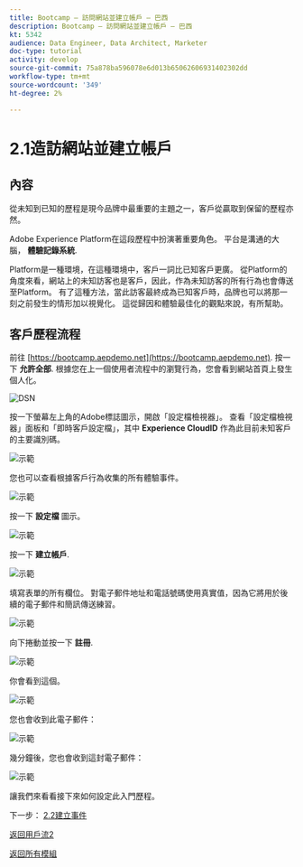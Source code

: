 ```yaml
---
title: Bootcamp — 訪問網站並建立帳戶 — 巴西
description: Bootcamp — 訪問網站並建立帳戶 — 巴西
kt: 5342
audience: Data Engineer, Data Architect, Marketer
doc-type: tutorial
activity: develop
source-git-commit: 75a878ba596078e6d013b65062606931402302dd
workflow-type: tm+mt
source-wordcount: '349'
ht-degree: 2%

---
```


# 2.1造訪網站並建立帳戶

## 內容

從未知到已知的歷程是現今品牌中最重要的主題之一，客戶從贏取到保留的歷程亦然。

Adobe Experience Platform在這段歷程中扮演著重要角色。 平台是溝通的大腦， **體驗記錄系統**.

Platform是一種環境，在這種環境中，客戶一詞比已知客戶更廣。 從Platform的角度來看，網站上的未知訪客也是客戶，因此，作為未知訪客的所有行為也會傳送至Platform。 有了這種方法，當此訪客最終成為已知客戶時，品牌也可以將那一刻之前發生的情形加以視覺化。 這從歸因和體驗最佳化的觀點來說，有所幫助。

## 客戶歷程流程

前往 [https://bootcamp.aepdemo.net](https://bootcamp.aepdemo.net). 按一下 **允許全部**. 根據您在上一個使用者流程中的瀏覽行為，您會看到網站首頁上發生個人化。

![DSN](./images/web8.png)

按一下螢幕左上角的Adobe標誌圖示，開啟「設定檔檢視器」。 查看「設定檔檢視器」面板和「即時客戶設定檔」，其中 **Experience CloudID** 作為此目前未知客戶的主要識別碼。

![示範](./images/pv1.png)

您也可以查看根據客戶行為收集的所有體驗事件。

![示範](./images/pv3.png)

按一下 **設定檔** 圖示。

![示範](./images/pv4.png)

按一下 **建立帳戶**.

![示範](./images/pv5.png)

填寫表單的所有欄位。 對電子郵件地址和電話號碼使用真實值，因為它將用於後續的電子郵件和簡訊傳送練習。

![示範](./images/pv7.png)

向下捲動並按一下 **註冊**.

![示範](./images/pv8.png)

你會看到這個。

![示範](./images/pv9.png)

您也會收到此電子郵件：

![示範](./images/pv10.png)

幾分鐘後，您也會收到這封電子郵件：

![示範](./images/pv11.png)

讓我們來看看接下來如何設定此入門歷程。

下一步： [2.2建立事件](./ex2.md)

[返回用戶流2](./uc2.md)

[返回所有模組](../../overview.md)
